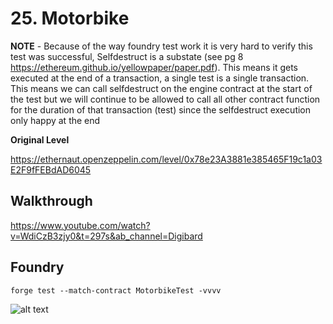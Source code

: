 # 25. Motorbike

**NOTE** - Because of the way foundry test work it is very hard to verify this test was successful, Selfdestruct is a substate (see pg 8 https://ethereum.github.io/yellowpaper/paper.pdf). This means it gets executed at the end of a transaction, a single test is a single transaction. This means we can call selfdestruct on the engine contract at the start of the test but we will continue to be allowed to call all other contract function for the duration of that transaction (test) since the selfdestruct execution only happy at the end

**Original Level**

https://ethernaut.openzeppelin.com/level/0x78e23A3881e385465F19c1a03E2F9fFEBdAD6045

## Walkthrough

https://www.youtube.com/watch?v=WdiCzB3zjy0&t=297s&ab_channel=Digibard

## Foundry

```
forge test --match-contract MotorbikeTest -vvvv
```

![alt text](https://github.com/ciaranmcveigh5/ethernaut-x-foundry/blob/main/img/Motorbike.png?raw=true)
